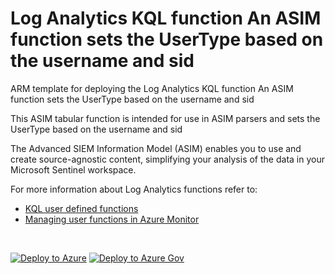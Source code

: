 # Log Analytics KQL function An ASIM function sets the UserType based on the username and sid

ARM template for deploying the Log Analytics KQL function An ASIM function sets the UserType based on the username and sid

This ASIM tabular function is intended for use in ASIM parsers and sets the UserType based on the username and sid


The Advanced SIEM Information Model (ASIM) enables you to use and create source-agnostic content, simplifying your analysis of the data in your Microsoft Sentinel workspace.

For more information about Log Analytics functions refer to:

- [KQL user defined functions](https://docs.microsoft.com/azure/data-explorer/kusto/query/functions/user-defined-functions)
- [Managing user functions in Azure Monitor](https://docs.microsoft.com/azure/azure-monitor/logs/functions)

<br/>

[![Deploy to Azure](https://aka.ms/deploytoazurebutton)](https://portal.azure.com/#create/Microsoft.Template/https%3A%2F%2Fraw.githubusercontent.com%2FAzure%2FAzure-Sentinel%2Fmaster%2FASIM%2FLibrary%2FARM%2FASIM_GetWindowsUserType%2FASIM_GetWindowsUserType.json) [![Deploy to Azure Gov](https://aka.ms/deploytoazuregovbutton)](https://portal.azure.us/#create/Microsoft.Template/uri/https%3A%2F%2Fraw.githubusercontent.com%2FAzure%2FAzure-Sentinel%2Fmaster%2FASIM%2FLibrary%2FARM%2FASIM_GetWindowsUserType%2FASIM_GetWindowsUserType.json)
